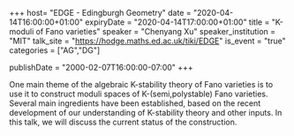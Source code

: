+++
  host= "EDGE - Edingburgh Geometry"
  date = "2020-04-14T16:00:00+01:00"
  expiryDate = "2020-04-14T17:00:00+01:00"
  title = "K-moduli of Fano varieties"
  speaker = "Chenyang Xu"
  speaker_institution = "MIT"
  talk_site = "https://hodge.maths.ed.ac.uk/tiki/EDGE"
  is_event = "true"
  categories = ["AG","DG"]

  publishDate = "2000-02-07T16:00:00-07:00"
+++

One main theme of the algebraic K-stability theory of Fano varieties is to use it to construct moduli spaces of K-(semi,polystable) Fano varieties. Several main ingredients have been established, based on the recent development of our understanding of K-stability theory and other inputs. In this talk, we will discuss the current status of the construction.